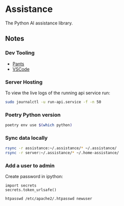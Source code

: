 # Assistance

The Python AI assistance library.

## Notes

### Dev Tooling

- [Pants](https://www.pantsbuild.org/docs/installation)
- [VSCode](https://code.visualstudio.com/)

### Server Hosting

To view the live logs of the running api service run:

```bash
sudo journalctl -u run-api.service -f -n 50
```

### Poetry Python version

```bash
poetry env use $(which python)
```

### Sync data locally

```bash
rsync -r assistance:~/.assistance/* ~/.assistance/
rsync -r server:~/.assistance/* ~/.home-assistance/
```

### Add a user to admin

Create password in ipython:

```ipython
import secrets
secrets.token_urlsafe()
```

```bash
htpasswd /etc/apache2/.htpasswd newuser
```
